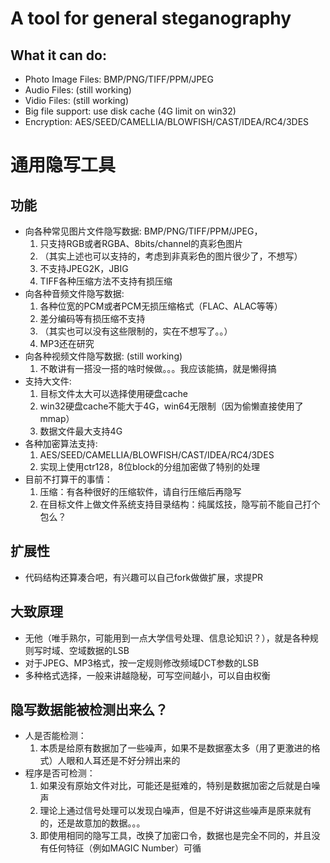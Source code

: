 # A tool for general steganography #
##  What it can do: ##
- Photo Image Files: BMP/PNG/TIFF/PPM/JPEG
- Audio Files: (still working)
- Vidio Files: (still working)
- Big file support: use disk cache (4G limit on win32)
- Encryption: AES/SEED/CAMELLIA/BLOWFISH/CAST/IDEA/RC4/3DES

# 通用隐写工具 #
## 功能 ##
- 向各种常见图片文件隐写数据: BMP/PNG/TIFF/PPM/JPEG，
  1. 只支持RGB或者RGBA、8bits/channel的真彩色图片
  2. （其实上述也可以支持的，考虑到非真彩色的图片很少了，不想写）
  2. 不支持JPEG2K，JBIG
  3. TIFF各种压缩方法不支持有损压缩
- 向各种音频文件隐写数据: 
  1. 各种位宽的PCM或者PCM无损压缩格式（FLAC、ALAC等等）
  2. 差分编码等有损压缩不支持
  3. （其实也可以没有这些限制的，实在不想写了。。）
  4. MP3还在研究
- 向各种视频文件隐写数据: (still working)
  1. 不敢讲有一搭没一搭的啥时候做。。。我应该能搞，就是懒得搞
- 支持大文件: 
  1. 目标文件太大可以选择使用硬盘cache
  2. win32硬盘cache不能大于4G，win64无限制（因为偷懒直接使用了mmap）
  3. 数据文件最大支持4G
- 各种加密算法支持: 
  1. AES/SEED/CAMELLIA/BLOWFISH/CAST/IDEA/RC4/3DES
  2. 实现上使用ctr128，8位block的分组加密做了特别的处理
- 目前不打算干的事情：
  1. 压缩：有各种很好的压缩软件，请自行压缩后再隐写
  2. 在目标文件上做文件系统支持目录结构：纯属炫技，隐写前不能自己打个包么？

## 扩展性 ##
- 代码结构还算凑合吧，有兴趣可以自己fork做做扩展，求提PR

## 大致原理 ##
- 无他（唯手熟尔，可能用到一点大学信号处理、信息论知识？），就是各种规则写时域、空域数据的LSB
- 对于JPEG、MP3格式，按一定规则修改频域DCT参数的LSB
- 多种格式选择，一般来讲越隐秘，可写空间越小，可以自由权衡

## 隐写数据能被检测出来么？ ##
- 人是否能检测：
  1. 本质是给原有数据加了一些噪声，如果不是数据塞太多（用了更激进的格式）人眼和人耳还是不好分辨出来的
- 程序是否可检测：
  1. 如果没有原始文件对比，可能还是挺难的，特别是数据加密之后就是白噪声
  2. 理论上通过信号处理可以发现白噪声，但是不好讲这些噪声是原来就有的，还是故意加的数据。。。
  3. 即使用相同的隐写工具，改换了加密口令，数据也是完全不同的，并且没有任何特征（例如MAGIC Number）可循

